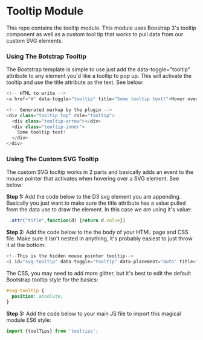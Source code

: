 # Tooltip Module 
This repo contains the  tooltip module. This module uses Boostrap 3's tooltip component  as well as a custom tool tip that works to pull data from our custom SVG elements.


### Using The Botstrap Tooltip
The Bootstrap template is simple to use just add the data-toggle="tooltip" attribute to any element you'd like a tooltip to pop up. This will activate the tooltip and use the title attribute as the text. See below:
```javascript
<!-- HTML to write -->
<a href="#" data-toggle="tooltip" title="Some tooltip text!">Hover over me</a>

<!-- Generated markup by the plugin -->
<div class="tooltip top" role="tooltip">
  <div class="tooltip-arrow"></div>
  <div class="tooltip-inner">
    Some tooltip text!
  </div>
</div>
```

### Using The Custom SVG Tooltip
The custom SVG tooltip works in 2 parts and basically adds an event to the mouse pointer  that activates when hovering over a SVG element. See below:


**Step 1:** Add the code below to the D3 svg element you are appending. Basically you just want to make sure the title attribute has a value pulled from the data use to draw the element. In this case we are using it's value:
```javascript
 .attr("title",function(d) {return d.value}) 
```
**Step 2:** Add the code below to the the body of your HTML page and CSS file. Make sure it isn't nested in anything, it's probably easiest to just throw it at the bottom:
```javascript
<!--This is the hidden mouse pointer tooltip-->
<i id="svg-tooltip" data-toggle="tooltip" data-placement="auto" title="Tooltip for svg elements" data-animation="false" data-trigger="manual"/>
```
The CSS, you may need to add more glitter, but it's best to edit the default Bootstrap tooltip style for the basics:
```css
#svg-tooltip {
  position: absolute;
}
```

**Step 3:** Add the code below to your main JS file to import this magical module ES6 style:
```javascript
import {toolTips} from 'tooltips';
```